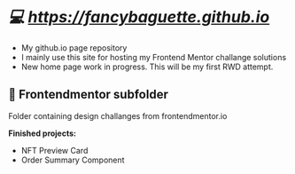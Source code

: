 # ***💻 https://fancybaguette.github.io***
- My github.io page repository<br>
- I mainly use this site for hosting my Frontend Mentor challange solutions<br>
- New home page work in progress. This will be my first RWD attempt.

## **📁 Frontendmentor subfolder**
Folder containing design challanges from frontendmentor.io<br>

**Finished projects:** 
- NFT Preview Card
- Order Summary Component
